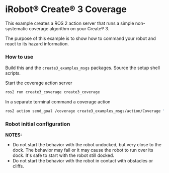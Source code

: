 # iRobot® Create® 3 Coverage

This example creates a ROS 2 action server that runs a simple non-systematic coverage algorithm on your Create® 3.

The purpose of this example is to show how to command your robot and react to its hazard information.

### How to use

Build this and the `create3_examples_msgs` packages.
Source the setup shell scripts.

Start the coverage action server

```bash
ros2 run create3_coverage create3_coverage
```

In a separate terminal command a coverage action

```bash
ros2 action send_goal /coverage create3_examples_msgs/action/Coverage "{explore_duration:{sec: 500, nanosec: 0}, max_runtime:{sec: 1000,nanosec: 0}}"
```

### Robot initial configuration

**NOTES:**
 - Do not start the behavior with the robot undocked, but very close to the dock. The behavior may fail or it may cause the robot to run over its dock.
 It's safe to start with the robot still docked.
 - Do not start the behavior with the robot in contact with obstacles or cliffs.
